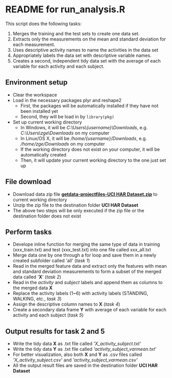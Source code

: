 README for run_analysis.R
========================================================

This script does the following tasks:

1. Merges the training and the test sets to create one data set.
2. Extracts only the measurements on the mean and standard deviation for each measurement. 
3. Uses descriptive activity names to name the activities in the data set
4. Appropriately labels the data set with descriptive variable names. 
5. Creates a second, independent tidy data set with the average of each variable for each activity and each subject. 

## Environment setup

* Clear the workspace
* Load in the necessary packages plyr and reshape2
  - First, the packages will be automatically installed if they have not been installed yet
  - Second, they will be load in by `library(pkg)`
* Set up current working directory
  - In Windows, it will be *C:\Users\\{username}\Downloads*, e.g. *C:\Users\zge\Downloads* on my computer
  - In Linux/OS X, it will be */home/{username}/Downloads*, e.g. */home/zge/Downloads* on my computer 
  - If the working directory does not exist on your computer, it will be automatically created
  - Then, it will update your current working directory to the one just set up

## File download
  
* Download data zip file **[getdata-projectfiles-UCI HAR Dataset.zip](http://d396qusza40orc.cloudfront.net/getdata%2Fprojectfiles%2FUCI%20HAR%20Dataset.zip)** to current working directory
* Unzip the zip file to the destination folder __UCI HAR Dataset__
* The above two steps will be only executed if the zip file or the destination folder does not exist

## Perform tasks
* Develope inline function for merging the same type of data in training (xxx_train.txt) and test (xxx_test.txt) into one file called xxx_all.txt
* Merge data one by one through a for loop and save them in a newly created subfolder called 'all' (_task 1_)
* Read in the merged feature data and extract only the features with mean and standard deviation measurements to form a subset of the merged data called '__X__' (_task 2_)
* Read in the _activity_ and _subject_ labels and append them as columns to the merged data __X__
* Replace the activity labels (1~6) with activity labels (STANDING, WALKING, etc., _task 3_)
* Assign the descriptive column names to __X__ (_task 4_)
* Create a secondary data frame __Y__ with average of each variable for each activity and each subject (_task 5_)

## Output results for task 2 and 5
* Write the tidy data __X__ as .txt file called _'X_activity_subject.txt'_
* Write the tidy data __Y__ as .txt file called _'activity_subject_varmean.txt'_
* For better visualization, also both __X__ and __Y__ as .csv files called _'X_activity_subject.csv'_ and _'activity_subject_varmean.csv'_
* All the output result files are saved in the destination folder __UCI HAR Dataset__
